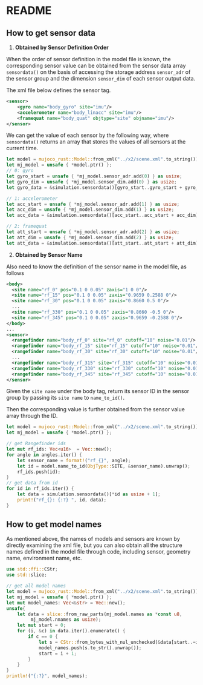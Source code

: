 # README

## How to get sensor data

1. **Obtained by Sensor Definition Order**

When the order of sensor definition in the model file is known, the corresponding sensor value can be obtained from the sensor data array `sensordata()` on the basis of accessing the storage address `sensor_adr` of the sensor group and the dimension `sensor_dim` of each sensor output data.

The xml file below defines the sensor tag.

````xml
<sensor>
    <gyro name="body_gyro" site="imu"/>
    <accelerometer name="body_linacc" site="imu"/>
    <framequat name="body_quat" objtype="site" objname="imu"/>
</sensor>
````

We can get the value of each sensor by the following way, where `sensordata()` returns an array that stores the values of all sensors at the current time.

````rust
let model = mujoco_rust::Model::from_xml("../x2/scene.xml".to_string()).unwrap();
let mj_model = unsafe { *model.ptr() };
// 0: gyro
let gyro_start = unsafe { *mj_model.sensor_adr.add(0) } as usize;
let gyro_dim = unsafe { *mj_model.sensor_dim.add(0) } as usize;
let gyro_data = &simulation.sensordata()[gyro_start..gyro_start + gyro_dim];

// 1: accelerometer
let acc_start = unsafe { *mj_model.sensor_adr.add(1) } as usize;
let acc_dim = unsafe { *mj_model.sensor_dim.add(1) } as usize;
let acc_data = &simulation.sensordata()[acc_start..acc_start + acc_dim];

// 2: framequat
let att_start = unsafe { *mj_model.sensor_adr.add(2) } as usize;
let att_dim = unsafe { *mj_model.sensor_dim.add(2) } as usize;
let att_data = &simulation.sensordata()[att_start..att_start + att_dim];
````

2. **Obtained by Sensor Name**

Also need to know the definition of the sensor name in the model file, as follows

````xml
<body>
  <site name="rf_0" pos="0.1 0 0.05" zaxis="1 0 0"/>
  <site name="rf_15" pos="0.1 0 0.05" zaxis="0.9659 0.2588 0"/>
  <site name="rf_30" pos="0.1 0 0.05" zaxis="0.8660 0.5 0"/>
  ...
  <site name="rf_330" pos="0.1 0 0.05" zaxis="0.8660 -0.5 0"/>
  <site name="rf_345" pos="0.1 0 0.05" zaxis="0.9659 -0.2588 0"/>
</body>
...
<sensor>
  <rangefinder name="body_rf_0" site="rf_0" cutoff="10" noise="0.01"/>
  <rangefinder name="body_rf_15" site="rf_15" cutoff="10" noise="0.01"/>
  <rangefinder name="body_rf_30" site="rf_30" cutoff="10" noise="0.01"/>
  ...
  <rangefinder name="body_rf_315" site="rf_315" cutoff="10" noise="0.01"/>
  <rangefinder name="body_rf_330" site="rf_330" cutoff="10" noise="0.01"/>
  <rangefinder name="body_rf_345" site="rf_345" cutoff="10" noise="0.01"/> 
</sensor>
````

Given the `site name` under the body tag, return its sensor ID in the sensor group by passing its `site name` to `name_to_id()`. 

Then the corresponding value is further obtained from the sensor value array through the ID.

````rust
let model = mujoco_rust::Model::from_xml("../x2/scene.xml".to_string()).unwrap();
let mj_model = unsafe { *model.ptr() };

// get Rangefinder ids
let mut rf_ids: Vec<u16>  = Vec::new();
for angle in angles.iter() {
    let sensor_name = format!("rf_{}", angle);
    let id = model.name_to_id(ObjType::SITE, &sensor_name).unwrap();
    rf_ids.push(id);
}
// get data from id
for id in rf_ids.iter() {
    let data = simulation.sensordata()[*id as usize + 1];
    print!("rf_{}: {:?} ", id, data);
}
````

## How to get model names

As mentioned above, the names of models and sensors are known by directly examining the xml file, but you can also obtain all the structure names defined in the model file through code, including sensor, geometry name, environment name, etc.

````rust
use std::ffi::CStr;
use std::slice;

// get all model names
let model = mujoco_rust::Model::from_xml("../x2/scene.xml".to_string()).unwrap();
let mj_model = unsafe { *model.ptr() };
let mut model_names: Vec<&str> = Vec::new();
unsafe{
    let data = slice::from_raw_parts(mj_model.names as *const u8,
         mj_model.nnames as usize);
    let mut start = 0;
    for (i, &c) in data.iter().enumerate() {
        if c == 0 {
            let s = CStr::from_bytes_with_nul_unchecked(&data[start..=i]);
            model_names.push(s.to_str().unwrap());
            start = i + 1;
        }
    }
}
println!("{:?}", model_names);
````